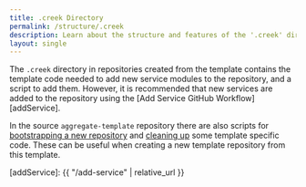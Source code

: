 ```yaml
---
title: .creek Directory
permalink: /structure/.creek
description: Learn about the structure and features of the '.creek' directory Creek creates in your aggregate repositories.
layout: single
---
```


The `.creek` directory in repositories created from the template contains the template code needed to add new
service modules to the repository, and a script to add them.  However, it is recommended that new services are 
added to the repository using the [Add Service GitHub Workflow][addService].

In the source `aggregate-template` repository there are also scripts for [bootstrapping a new repository][bootstrapSh] 
and [cleaning up][cleanUpSh] some template specific code.  These can be useful when creating a new template repository
from this template.

[bootstrapSh]: https://github.com/creek-service/aggregate-template/blob/main/.creek/bootstrap.sh
[cleanUpSh]: https://github.com/creek-service/aggregate-template/blob/main/.creek/clean_up.sh
[addService]: {{ "/add-service" | relative_url }}
